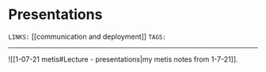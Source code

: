 # Presentations
`LINKS:` [[communication and deployment]]
`TAGS:`  

---
![[1-07-21 metis#Lecture - presentations|my metis notes from 1-7-21]].